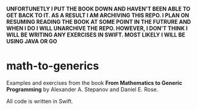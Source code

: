 **UNFORTUNETLY I PUT THE BOOK DOWN AND HAVEN'T BEEN ABLE TO GET BACK TO IT.  AS 
A RESULT I AM ARCHIVING THIS REPO.  I PLAN ON RESUMING READING THE 
BOOK AT SOME POINT IN THE FUTRURE AND WHEN I DO I WILL UNARCHIVE THE REPO.  HOWEVER, 
I DON'T THINK I WILL BE WRITING ANY EXERCISES IN SWIFT.  MOST LIKELY
I WILL BE USING JAVA OR GO**

# math-to-generics
Examples and exercises from the book **From Mathematics to Generic Programming** 
by Alexander A. Stepanov and Daniel E. Rose.

All code is written in Swift.
